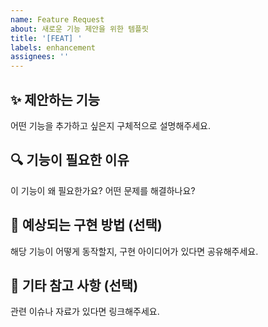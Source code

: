 ```yaml
---
name: Feature Request
about: 새로운 기능 제안을 위한 템플릿
title: '[FEAT] '
labels: enhancement
assignees: ''
---
```


## ✨ 제안하는 기능

어떤 기능을 추가하고 싶은지 구체적으로 설명해주세요.

## 🔍 기능이 필요한 이유

이 기능이 왜 필요한가요? 어떤 문제를 해결하나요?

## 🧩 예상되는 구현 방법 (선택)

해당 기능이 어떻게 동작할지, 구현 아이디어가 있다면 공유해주세요.

## 📝 기타 참고 사항 (선택)

관련 이슈나 자료가 있다면 링크해주세요.
